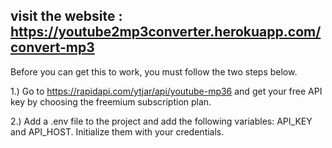 ## visit the website : https://youtube2mp3converter.herokuapp.com/convert-mp3
Before you can get this to work, you must follow the two steps below.

1.) Go to https://rapidapi.com/ytjar/api/youtube-mp36 and get your free API key by choosing the freemium subscription plan.

2.) Add a .env file to the project and add the following variables: API_KEY and API_HOST. Initialize them with your credentials.
